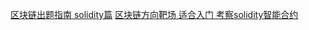 [区块链出题指南 solidity篇](http://www.snowywar.top/) 
[区块链方向靶场 适合入门 考察solidity智能合约](https://ethernaut.openzeppelin.com)